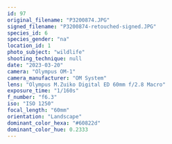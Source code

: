 ```yaml
---
id: 97
original_filename: "P3200874.JPG"
signed_filename: "P3200874-retouched-signed.JPG"
species_id: 6
species_gender: "na"
location_id: 1
photo_subject: "wildlife"
shooting_technique: null
date: "2023-03-20"
camera: "Olympus OM-1"
camera_manufacturer: "OM System"
lens: "Olympus M.Zuiko Digital ED 60mm f/2.8 Macro"
exposure_time: "1/160s"
f_number: "f6.3"
iso: "ISO 1250"
focal_length: "60mm"
orientation: "Landscape"
dominant_color_hexa: "#60822d"
dominant_color_hue: 0.2333
---
```


